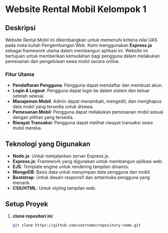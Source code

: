 # Website Rental Mobil Kelompok 1

## Deskripsi

Website Rental Mobil ini dikembangkan untuk memenuhi kriteria nilai UAS pada mata kuliah Pengembangan Web. Kami menggunakan **Express.js** sebagai framework utama dalam membangun aplikasi ini. Website ini bertujuan untuk memberikan kemudahan bagi pengguna dalam melakukan pemesanan dan pengelolaan sewa mobil secara online.

### Fitur Utama
- **Pendaftaran Pengguna**: Pengguna dapat mendaftar dan membuat akun.
- **Login & Logout**: Pengguna dapat login ke dalam sistem dan keluar setelah selesai.
- **Manajemen Mobil**: Admin dapat menambah, mengedit, dan menghapus data mobil yang tersedia untuk disewa.
- **Pemesanan Mobil**: Pengguna dapat melakukan pemesanan mobil sesuai dengan pilihan yang tersedia.
- **Riwayat Transaksi**: Pengguna dapat melihat riwayat transaksi sewa mobil mereka.

## Teknologi yang Digunakan
- **Node.js**: Untuk menjalankan server Express.js.
- **Express.js**: Framework yang digunakan untuk membangun aplikasi web.
- **EJS**: Template engine untuk rendering tampilan dinamis.
- **MongoDB**: Basis data untuk menyimpan data pengguna dan mobil.
- **Bootstrap**: Untuk desain responsif dan antarmuka pengguna yang menarik.
- **CSS/HTML**: Untuk styling tampilan web.

## Setup Proyek

1. **clone repositori ini**:

   ```bash
   git clone https://github.com/username/repository-name.git
